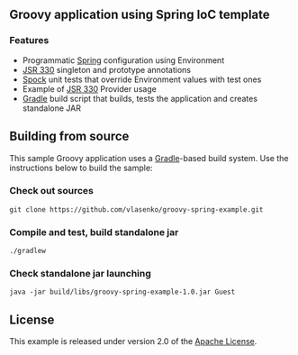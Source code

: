 ## Groovy application using Spring IoC template

### Features
- Programmatic [Spring][] configuration using Environment
- [JSR 330][] singleton and prototype annotations
- [Spock][] unit tests that override Environment values with test ones
- Example of [JSR 330][] Provider usage
- [Gradle][] build script that builds, tests the application and creates standalone JAR

## Building from source
This sample Groovy application uses a [Gradle][]-based build system.
Use the instructions below to build the sample:

### Check out sources
`git clone https://github.com/vlasenko/groovy-spring-example.git`

### Compile and test, build standalone jar
`./gradlew`

### Check standalone jar launching
`java -jar build/libs/groovy-spring-example-1.0.jar Guest`

## License
This example is released under version 2.0 of the [Apache License][].

[Spring]: http://www.springsource.org/spring-framework
[JSR 330]: http://download.oracle.com/otndocs/jcp/dependency_injection-1.0-final-oth-JSpec/
[Spock]: http://docs.spockframework.org/en/latest/
[Gradle]: http://gradle.org
[Apache License]: http://www.apache.org/licenses/LICENSE-2.0
